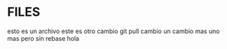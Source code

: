 # FILES

esto es un archivo
este es otro cambio
git pull cambio
un cambio mas
uno mas pero sin rebase
hola